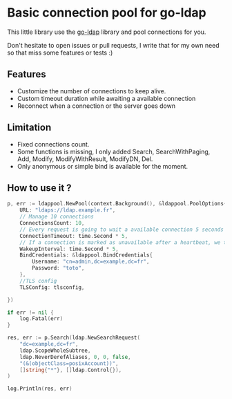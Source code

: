 # Basic connection pool for go-ldap

This little library use the [go-ldap](https://github.com/go-ldap/ldap) library and pool connections for you.

Don't hesitate to open issues or pull requests, I write that for my own need so that miss some features or tests :) 


## Features

- Customize the number of connections to keep alive.
- Custom timeout duration while awaiting a available connection
- Reconnect when a connection or the server goes down

## Limitation

- Fixed connections count.
- Some functions is missing, I only added Search, SearchWithPaging, Add, Modify, ModifyWithResult, ModifyDN, Del.
- Only anonymous or simple bind is available for the moment.


## How to use it ?

```go
p, err := ldappool.NewPool(context.Background(), &ldappool.PoolOptions{
    URL: "ldaps://ldap.example.fr",
    // Manage 10 connections
    ConnectionsCount: 10,
    // Every request is going to wait a available connection 5 seconds and return an error if there is no connections available
    ConnectionTimeout: time.Second * 5,
    // If a connection is marked as unavailable after a heartbeat, we try to connect every 5 seconds
    WakeupInterval: time.Second * 5,
    BindCredentials: &ldappool.BindCredentials{
        Username: "cn=admin,dc=example,dc=fr",
        Password: "toto",
    },
	//TLS config
    TLSConfig: tlsconfig,

})

if err != nil {
    log.Fatal(err)
}

res, err := p.Search(ldap.NewSearchRequest(
    "dc=example,dc=fr",
    ldap.ScopeWholeSubtree,
    ldap.NeverDerefAliases, 0, 0, false,
    "(&(objectClass=posixAccount))",
    []string{"*"}, []ldap.Control{}),
)

log.Println(res, err)
```